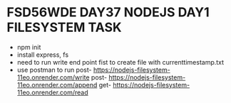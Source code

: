 # FSD56WDE DAY37 NODEJS DAY1 FILESYSTEM TASK
- npm init
- install express, fs
- need to run write end point fist to create file with currenttimestamp.txt
- use postman to run
  post- https://nodejs-filesystem-11eo.onrender.com/write
  post- https://nodejs-filesystem-11eo.onrender.com/append
  get- https://nodejs-filesystem-11eo.onrender.com/read